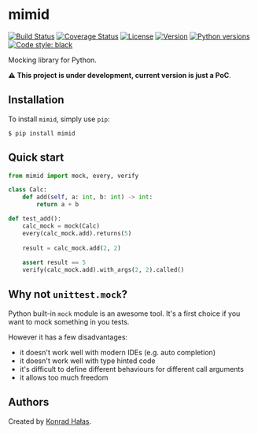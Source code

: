 # mimid

[![Build Status](https://travis-ci.org/konradhalas/mimid.svg?branch=master)](https://travis-ci.org/konradhalas/mimid)
[![Coverage Status](https://coveralls.io/repos/github/konradhalas/mimid/badge.svg?branch=master)](https://coveralls.io/github/konradhalas/mimid?branch=master)
[![License](https://img.shields.io/pypi/l/mimid.svg)](https://pypi.python.org/pypi/mimid/)
[![Version](https://img.shields.io/pypi/v/mimid.svg)](https://pypi.python.org/pypi/mimid/)
[![Python versions](https://img.shields.io/pypi/pyversions/mimid.svg)](https://pypi.python.org/pypi/mimid/)
[![Code style: black](https://img.shields.io/badge/code%20style-black-000000.svg)](https://github.com/ambv/black)

Mocking library for Python.

**⚠️ This project is under development, current version is just a PoC**. 

## Installation

To install `mimid`, simply use `pip`:

```
$ pip install mimid
```

## Quick start


```python
from mimid import mock, every, verify

class Calc:
    def add(self, a: int, b: int) -> int:
        return a + b

def test_add():
    calc_mock = mock(Calc)
    every(calc_mock.add).returns(5)    
    
    result = calc_mock.add(2, 2)
    
    assert result == 5
    verify(calc_mock.add).with_args(2, 2).called()
```

## Why not `unittest.mock`?

Python built-in `mock` module is an awesome tool. It's a first choice if you want to mock something in you tests.

However it has a few disadvantages:

- it doesn't work well with modern IDEs (e.g. auto completion)
- it doesn't work well with type hinted code
- it's difficult to define different behaviours for different call arguments
- it allows too much freedom

## Authors

Created by [Konrad Hałas][halas-homepage].

[halas-homepage]: https://konradhalas.pl
